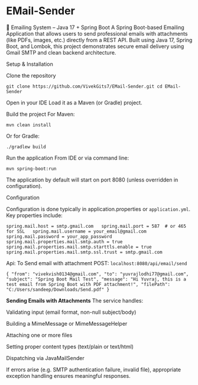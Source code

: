 # EMail-Sender
📧 Emailing System – Java 17 + Spring Boot  A Spring Boot-based Emailing Application that allows users to send professional emails with attachments (like PDFs, images, etc.) directly from a REST API. Built using Java 17, Spring Boot, and Lombok, this project demonstrates secure email delivery using Gmail SMTP and clean backend architecture.

Setup & Installation

Clone the repository

``git clone https://github.com/VivekGits7/EMail-Sender.git
cd EMail-Sender``

Open in your IDE
Load it as a Maven (or Gradle) project.

Build the project
For Maven:

`mvn clean install`

Or for Gradle:

`./gradlew build`

Run the application
From IDE or via command line:

`mvn spring-boot:run`


The application by default will start on port 8080 (unless overridden in configuration).

Configuration

Configuration is done typically in application.properties or `application.yml`. Key properties include:

``spring.mail.host = smtp.gmail.com  
spring.mail.port = 587  # or 465 for SSL  
spring.mail.username = your_email@gmail.com  
spring.mail.password = your_app_password  
spring.mail.properties.mail.smtp.auth = true  
spring.mail.properties.mail.smtp.starttls.enable = true  
spring.mail.properties.mail.smtp.ssl.trust = smtp.gmail.com  ``

Api: To Send email with attachment POST: `localhost:8080/api/email/send`

``{
  "from": "vivekvish0134@gmail.com",
  "to": "yuvrajlodhi77@gmail.com",
  "subject": "Spring Boot Mail Test",
  "message": "Hi Yuvraj, this is a test email from Spring Boot with PDF attachment!",
  "filePath": "C:/Users/sandeep/Downloads/Send.pdf"
}``

**Sending Emails with Attachments**
The service handles:

Validating input (email format, non-null subject/body)

Building a MimeMessage or MimeMessageHelper

Attaching one or more files

Setting proper content types (text/plain or text/html)

Dispatching via JavaMailSender

If errors arise (e.g. SMTP authentication failure, invalid file), appropriate exception handling ensures meaningful responses.




